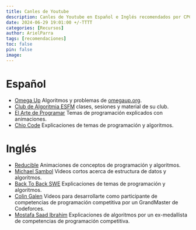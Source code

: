 ```yaml
---
title: Canles de Youtube
description: Canles de Youtube en Español e Inglés recomendados por CPC-GALLOS
date: 2024-06-29 19:01:00 +/-TTTT
categories: [Recursos]
author: ArielParra 
tags: [recomendaciones]  
toc: false
pin: false
image:
---
```


# Español

- [Omega Up](https://www.youtube.com/@omegaUp1) Algoritmos y problemas de [omegaup.org](https://www.omegaup.org).
- [Club de Algoritmia ESFM](https://www.youtube.com/@clubdealgoritmiaesfm3307) clases, sesiones y material de su club.
- [El Arte de Programar](https://www.youtube.com/@ArteProgramar) Temas de programación explicados con animaciones.
- [Chio Code](https://www.youtube.com/@ChioCode) Explicaciones de temas de programación y algoritmos.

# Inglés

- [Reducible](https://www.youtube.com/@Reducible) Animaciones de conceptos de programación y algoritmos.
- [Michael Sambol](https://www.youtube.com/@michaelsambol) Videos cortos acerca de estructura de datos y algoritmos.
- [Back To Back SWE](https://www.youtube.com/@BackToBackSWE) Explicaciones de temas de programación y algoritmos.
- [Colin Galen](https://www.youtube.com/@ColinGalen) Videos para desarrollarte como participante de competencias de programación competitiva por un GrandMaster de Codeforces.
- [Mostafa Saad Ibrahim](https://www.youtube.com/@ArabicCompetitiveProgramming) Explicaciones de algoritmos por un ex-medallista de competencias de programación competitiva.
